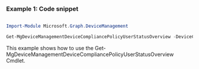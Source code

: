 ### Example 1: Code snippet

```powershell

Import-Module Microsoft.Graph.DeviceManagement

Get-MgDeviceManagementDeviceCompliancePolicyUserStatusOverview -DeviceCompliancePolicyId $deviceCompliancePolicyId

```
This example shows how to use the Get-MgDeviceManagementDeviceCompliancePolicyUserStatusOverview Cmdlet.

